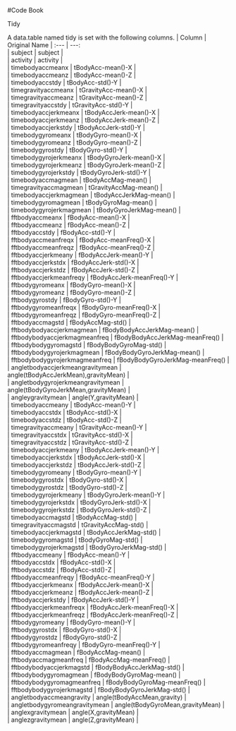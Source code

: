 #Code Book

Tidy

A data.table named tidy is set with the following columns. 
| Column | Original Name
| :---         |     ---:      
|	subject	|	subject	|	<br />
|	activity	|	activity	|	<br />
|	timebodyaccmeanx	|	tBodyAcc-mean()-X	|	<br />
|	timebodyaccmeanz	|	tBodyAcc-mean()-Z	|	<br />
|	timebodyaccstdy	|	tBodyAcc-std()-Y	|	<br />
|	timegravityaccmeanx	|	tGravityAcc-mean()-X	|	<br />
|	timegravityaccmeanz	|	tGravityAcc-mean()-Z	|	<br />
|	timegravityaccstdy	|	tGravityAcc-std()-Y	|	<br />
|	timebodyaccjerkmeanx	|	tBodyAccJerk-mean()-X	|	<br />
|	timebodyaccjerkmeanz	|	tBodyAccJerk-mean()-Z	|	<br />
|	timebodyaccjerkstdy	|	tBodyAccJerk-std()-Y	|	<br />
|	timebodygyromeanx	|	tBodyGyro-mean()-X	|	<br />
|	timebodygyromeanz	|	tBodyGyro-mean()-Z	|	<br />
|	timebodygyrostdy	|	tBodyGyro-std()-Y	|	<br />
|	timebodygyrojerkmeanx	|	tBodyGyroJerk-mean()-X	|	<br />
|	timebodygyrojerkmeanz	|	tBodyGyroJerk-mean()-Z	|	<br />
|	timebodygyrojerkstdy	|	tBodyGyroJerk-std()-Y	|	<br />
|	timebodyaccmagmean	|	tBodyAccMag-mean()	|	<br />
|	timegravityaccmagmean	|	tGravityAccMag-mean()	|	<br />
|	timebodyaccjerkmagmean	|	tBodyAccJerkMag-mean()	|	<br />
|	timebodygyromagmean	|	tBodyGyroMag-mean()	|	<br />
|	timebodygyrojerkmagmean	|	tBodyGyroJerkMag-mean()	|	<br />
|	fftbodyaccmeanx	|	fBodyAcc-mean()-X	|	<br />
|	fftbodyaccmeanz	|	fBodyAcc-mean()-Z	|	<br />
|	fftbodyaccstdy	|	fBodyAcc-std()-Y	|	<br />
|	fftbodyaccmeanfreqx	|	fBodyAcc-meanFreq()-X	|	<br />
|	fftbodyaccmeanfreqz	|	fBodyAcc-meanFreq()-Z	|	<br />
|	fftbodyaccjerkmeany	|	fBodyAccJerk-mean()-Y	|	<br />
|	fftbodyaccjerkstdx	|	fBodyAccJerk-std()-X	|	<br />
|	fftbodyaccjerkstdz	|	fBodyAccJerk-std()-Z	|	<br />
|	fftbodyaccjerkmeanfreqy	|	fBodyAccJerk-meanFreq()-Y	|	<br />
|	fftbodygyromeanx	|	fBodyGyro-mean()-X	|	<br />
|	fftbodygyromeanz	|	fBodyGyro-mean()-Z	|	<br />
|	fftbodygyrostdy	|	fBodyGyro-std()-Y	|	<br />
|	fftbodygyromeanfreqx	|	fBodyGyro-meanFreq()-X	|	<br />
|	fftbodygyromeanfreqz	|	fBodyGyro-meanFreq()-Z	|	<br />
|	fftbodyaccmagstd	|	fBodyAccMag-std()	|	<br />
|	fftbodybodyaccjerkmagmean	|	fBodyBodyAccJerkMag-mean()	|	<br />
|	fftbodybodyaccjerkmagmeanfreq	|	fBodyBodyAccJerkMag-meanFreq()	|	<br />
|	fftbodybodygyromagstd	|	fBodyBodyGyroMag-std()	|	<br />
|	fftbodybodygyrojerkmagmean	|	fBodyBodyGyroJerkMag-mean()	|	<br />
|	fftbodybodygyrojerkmagmeanfreq	|	fBodyBodyGyroJerkMag-meanFreq()	|	<br />
|	angletbodyaccjerkmeangravitymean	|	angle(tBodyAccJerkMean),gravityMean)	|	<br />
|	angletbodygyrojerkmeangravitymean	|	angle(tBodyGyroJerkMean,gravityMean)	|	<br />
|	angleygravitymean	|	angle(Y,gravityMean)	|	<br />
|	timebodyaccmeany	|	tBodyAcc-mean()-Y	|	<br />
|	timebodyaccstdx	|	tBodyAcc-std()-X	|	<br />
|	timebodyaccstdz	|	tBodyAcc-std()-Z	|	<br />
|	timegravityaccmeany	|	tGravityAcc-mean()-Y	|	<br />
|	timegravityaccstdx	|	tGravityAcc-std()-X	|	<br />
|	timegravityaccstdz	|	tGravityAcc-std()-Z	|	<br />
|	timebodyaccjerkmeany	|	tBodyAccJerk-mean()-Y	|	<br />
|	timebodyaccjerkstdx	|	tBodyAccJerk-std()-X	|	<br />
|	timebodyaccjerkstdz	|	tBodyAccJerk-std()-Z	|	<br />
|	timebodygyromeany	|	tBodyGyro-mean()-Y	|	<br />
|	timebodygyrostdx	|	tBodyGyro-std()-X	|	<br />
|	timebodygyrostdz	|	tBodyGyro-std()-Z	|	<br />
|	timebodygyrojerkmeany	|	tBodyGyroJerk-mean()-Y	|	<br />
|	timebodygyrojerkstdx	|	tBodyGyroJerk-std()-X	|	<br />
|	timebodygyrojerkstdz	|	tBodyGyroJerk-std()-Z	|	<br />
|	timebodyaccmagstd	|	tBodyAccMag-std()	|	<br />
|	timegravityaccmagstd	|	tGravityAccMag-std()	|	<br />
|	timebodyaccjerkmagstd	|	tBodyAccJerkMag-std()	|	<br />
|	timebodygyromagstd	|	tBodyGyroMag-std()	|	<br />
|	timebodygyrojerkmagstd	|	tBodyGyroJerkMag-std()	|	<br />
|	fftbodyaccmeany	|	fBodyAcc-mean()-Y	|	<br />
|	fftbodyaccstdx	|	fBodyAcc-std()-X	|	<br />
|	fftbodyaccstdz	|	fBodyAcc-std()-Z	|	<br />
|	fftbodyaccmeanfreqy	|	fBodyAcc-meanFreq()-Y	|	<br />
|	fftbodyaccjerkmeanx	|	fBodyAccJerk-mean()-X	|	<br />
|	fftbodyaccjerkmeanz	|	fBodyAccJerk-mean()-Z	|	<br />
|	fftbodyaccjerkstdy	|	fBodyAccJerk-std()-Y	|	<br />
|	fftbodyaccjerkmeanfreqx	|	fBodyAccJerk-meanFreq()-X	|	<br />
|	fftbodyaccjerkmeanfreqz	|	fBodyAccJerk-meanFreq()-Z	|	<br />
|	fftbodygyromeany	|	fBodyGyro-mean()-Y	|	<br />
|	fftbodygyrostdx	|	fBodyGyro-std()-X	|	<br />
|	fftbodygyrostdz	|	fBodyGyro-std()-Z	|	<br />
|	fftbodygyromeanfreqy	|	fBodyGyro-meanFreq()-Y	|	<br />
|	fftbodyaccmagmean	|	fBodyAccMag-mean()	|	<br />
|	fftbodyaccmagmeanfreq	|	fBodyAccMag-meanFreq()	|	<br />
|	fftbodybodyaccjerkmagstd	|	fBodyBodyAccJerkMag-std()	|	<br />
|	fftbodybodygyromagmean	|	fBodyBodyGyroMag-mean()	|	<br />
|	fftbodybodygyromagmeanfreq	|	fBodyBodyGyroMag-meanFreq()	|	<br />
|	fftbodybodygyrojerkmagstd	|	fBodyBodyGyroJerkMag-std()	|	<br />
|	angletbodyaccmeangravity	|	angle(tBodyAccMean,gravity)	|	<br />
|	angletbodygyromeangravitymean	|	angle(tBodyGyroMean,gravityMean)	|	<br />
|	anglexgravitymean	|	angle(X,gravityMean)	|	<br />
|	anglezgravitymean	|	angle(Z,gravityMean)	|	<br />

		
